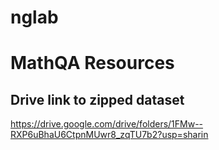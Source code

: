 # nglab

# MathQA Resources

## Drive link to zipped dataset
https://drive.google.com/drive/folders/1FMw--RXP6uBhaU6CtpnMUwr8_zqTU7b2?usp=sharin